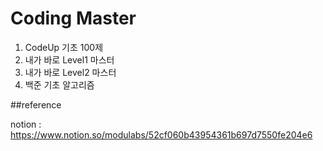 # Coding Master 

1. CodeUp 기초 100제 
2. 내가 바로 Level1 마스터
3. 내가 바로 Level2 마스터
4. 백준 기초 알고리즘 

##reference 

notion : https://www.notion.so/modulabs/52cf060b43954361b697d7550fe204e6





